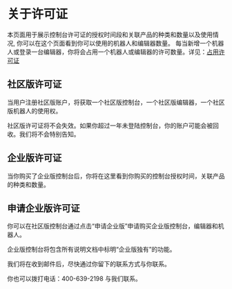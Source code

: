 # 关于许可证
本页面用于展示控制台许可证的授权时间段和关联产品的种类和数量以及使用情况,
你可以在这个页面看到你可以使用的机器人和编辑器数量。
每当新增一个机器人或登录一台编辑器，你将会占用一个机器人或编辑器的许可数量。详见：[占用许可证](useLicense.md?_v=v2020.4)



## 社区版许可证
当用户注册社区版账户，将获取一个社区版控制台，一个社区版编辑器，一个社区版机器人的使用权。

社区版许可证将不会失效。如果你超过一年未登陆控制台，你的账户可能会被回收。我们将不会特别告知。


## 企业版许可证
当你购买了企业版控制台后，你将在这里看到你购买的控制台授权时间，关联产品的种类和数量。



## 申请企业版许可证
你可以在社区版控制台通过点击“申请企业版”申请购买企业版控制台，编辑器和机器人。

企业版控制台将包含所有说明文档中标明“企业版独有”的功能。

我们将在收到邮件后，尽快通过你留下的联系方式与你联系。

你也可以拨打电话：400-639-2198 与我们联系。
